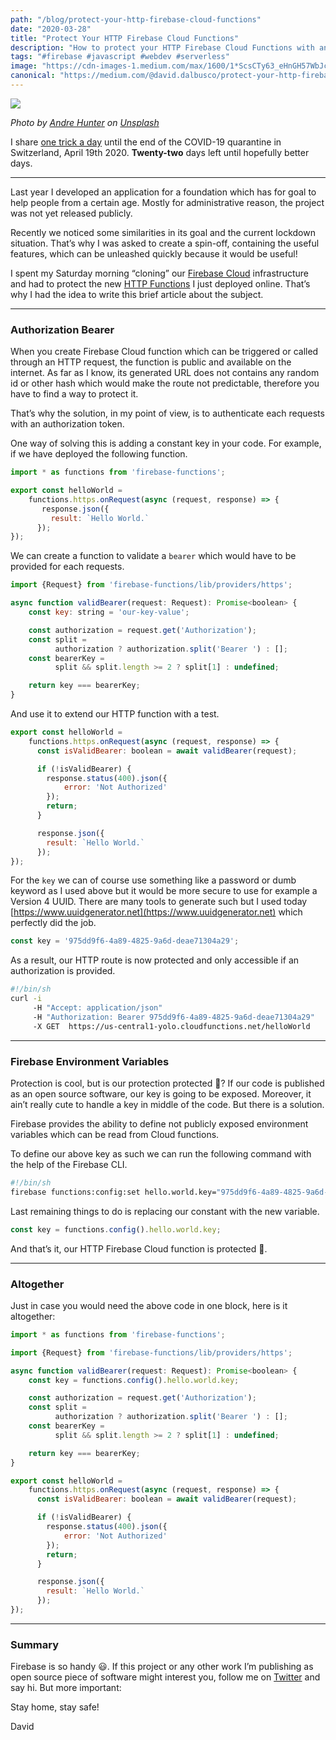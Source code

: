 ```yaml
---
path: "/blog/protect-your-http-firebase-cloud-functions"
date: "2020-03-28"
title: "Protect Your HTTP Firebase Cloud Functions"
description: "How to protect your HTTP Firebase Cloud Functions with an authorization bearer"
tags: "#firebase #javascript #webdev #serverless"
image: "https://cdn-images-1.medium.com/max/1600/1*ScsCTy63_eHnGH57WbJcLQ.png"
canonical: "https://medium.com/@david.dalbusco/protect-your-http-firebase-cloud-functions-adf23c45765e"
---
```


![](https://cdn-images-1.medium.com/max/1600/1*ScsCTy63_eHnGH57WbJcLQ.png)

*Photo by [Andre Hunter](https://unsplash.com/@dre0316?utm_source=unsplash&utm_medium=referral&utm_content=creditCopyText)  on [Unsplash](https://unsplash.com/s/photos/free?utm_source=unsplash&utm_medium=referral&utm_content=creditCopyText)*

I share [one trick a day](https://daviddalbusco.com/blog/how-to-call-the-service-worker-from-the-web-app-context) until the end of the COVID-19 quarantine in Switzerland, April 19th 2020. **Twenty-two** days left until hopefully better days.

*****

Last year I developed an application for a foundation which has for goal to help people from a certain age. Mostly for administrative reason, the project was not yet released publicly.

Recently we noticed some similarities in its goal and the current lockdown situation. That’s why I was asked to create a spin-off, containing the useful features, which can be unleashed quickly because it would be useful!

I spent my Saturday morning “cloning” our [Firebase Cloud](https://firebase.google.com) infrastructure and had to protect the new [HTTP Functions](https://cloud.google.com/functions/docs/writing/http) I just deployed online. That’s why I had the idea to write this brief article about the subject.

*****

### Authorization Bearer

When you create Firebase Cloud function which can be triggered or called through an HTTP request, the function is public and available on the internet. As far as I know, its generated URL does not contains any random id or other hash which would make the route not predictable, therefore you have to find a way to protect it.

That’s why the solution, in my point of view, is to authenticate each requests with an authorization token.

One way of solving this is adding a constant key in your code. For example, if we have deployed the following function.

```javascript
import * as functions from 'firebase-functions';

export const helloWorld = 
    functions.https.onRequest(async (request, response) => {
       response.json({
         result: `Hello World.`
      });
});
```

We can create a function to validate a `bearer` which would have to be provided for each requests.

```javascript
import {Request} from 'firebase-functions/lib/providers/https';

async function validBearer(request: Request): Promise<boolean> {
    const key: string = 'our-key-value';

    const authorization = request.get('Authorization');
    const split = 
          authorization ? authorization.split('Bearer ') : [];
    const bearerKey = 
          split && split.length >= 2 ? split[1] : undefined;

    return key === bearerKey;
}
```

And use it to extend our HTTP function with a test.

```javascript
export const helloWorld = 
    functions.https.onRequest(async (request, response) => {
      const isValidBearer: boolean = await validBearer(request);

      if (!isValidBearer) {
        response.status(400).json({
            error: 'Not Authorized'
        });
        return;
      }

      response.json({
        result: `Hello World.`
      });
});
```

For the `key` we can of course use something like a password or dumb keyword as I used above but it would be more secure to use for example a Version 4 UUID. There are many tools to generate such but I used today [https://www.uuidgenerator.net](https://www.uuidgenerator.net) which perfectly did the job.

```javascript
const key = '975dd9f6-4a89-4825-9a6d-deae71304a29';
```

As a result, our HTTP route is now protected and only accessible if an authorization is provided.

```bash
#!/bin/sh
curl -i 
     -H "Accept: application/json"
     -H "Authorization: Bearer 975dd9f6-4a89-4825-9a6d-deae71304a29" 
     -X GET  https://us-central1-yolo.cloudfunctions.net/helloWorld
```

*****

### Firebase Environment Variables

Protection is cool, but is our protection protected 🧐? If our code is published as an open source software, our key is going to be exposed. Moreover, it ain’t really cute to handle a key in middle of the code. But there is a solution.

Firebase provides the ability to define not publicly exposed environment variables which can be read from Cloud functions.

To define our above key as such we can run the following command with the help of the Firebase CLI.

```bash
#!/bin/sh
firebase functions:config:set hello.world.key="975dd9f6-4a89-4825-9a6d-deae71304a29"
```

Last remaining things to do is replacing our constant with the new variable.

```javascript
const key = functions.config().hello.world.key;
```

And that’s it, our HTTP Firebase Cloud function is protected 🎉.

*****

### Altogether

Just in case you would need the above code in one block, here is it altogether:

```javascript
import * as functions from 'firebase-functions';

import {Request} from 'firebase-functions/lib/providers/https';

async function validBearer(request: Request): Promise<boolean> {
    const key = functions.config().hello.world.key;

    const authorization = request.get('Authorization');
    const split = 
          authorization ? authorization.split('Bearer ') : [];
    const bearerKey = 
          split && split.length >= 2 ? split[1] : undefined;

    return key === bearerKey;
}

export const helloWorld = 
    functions.https.onRequest(async (request, response) => {
      const isValidBearer: boolean = await validBearer(request);

      if (!isValidBearer) {
        response.status(400).json({
            error: 'Not Authorized'
        });
        return;
      }

      response.json({
        result: `Hello World.`
      });
});
```

*****

### Summary

Firebase is so handy 😃. If this project or any other work I’m publishing as open source piece of software might interest you, follow me on [Twitter](https://twitter.com/daviddalbusco) and say hi. But more important:

Stay home, stay safe!

David
